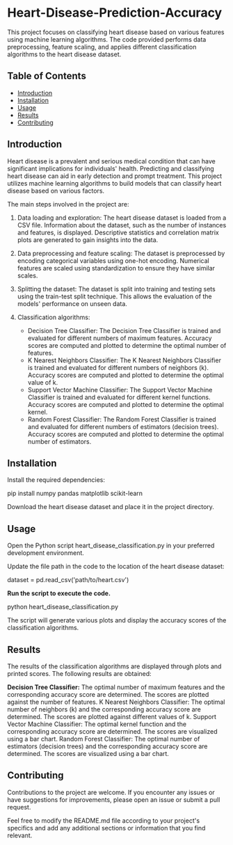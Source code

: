 # Heart-Disease-Prediction-Accuracy


This project focuses on classifying heart disease based on various features using machine learning algorithms. The code provided performs data preprocessing, feature scaling, and applies different classification algorithms to the heart disease dataset.


## Table of Contents


- [Introduction](#introduction)
- [Installation](#installation)
- [Usage](#usage)
- [Results](#results)
- [Contributing](#contributing)


## Introduction


Heart disease is a prevalent and serious medical condition that can have significant implications for individuals' health. Predicting and classifying heart disease can aid in early detection and prompt treatment. This project utilizes machine learning algorithms to build models that can classify heart disease based on various factors.


The main steps involved in the project are:


1. Data loading and exploration: The heart disease dataset is loaded from a CSV file. Information about the dataset, such as the number of instances and features, is displayed. Descriptive statistics and correlation matrix plots are generated to gain insights into the data.


2. Data preprocessing and feature scaling: The dataset is preprocessed by encoding categorical variables using one-hot encoding. Numerical features are scaled using standardization to ensure they have similar scales.


3. Splitting the dataset: The dataset is split into training and testing sets using the train-test split technique. This allows the evaluation of the models' performance on unseen data.


4. Classification algorithms:
   - Decision Tree Classifier: The Decision Tree Classifier is trained and evaluated for different numbers of maximum features. Accuracy scores are computed and plotted to determine the optimal number of features.
   - K Nearest Neighbors Classifier: The K Nearest Neighbors Classifier is trained and evaluated for different numbers of neighbors (k). Accuracy scores are computed and plotted to determine the optimal value of k.
   - Support Vector Machine Classifier: The Support Vector Machine Classifier is trained and evaluated for different kernel functions. Accuracy scores are computed and plotted to determine the optimal kernel.
   - Random Forest Classifier: The Random Forest Classifier is trained and evaluated for different numbers of estimators (decision trees). Accuracy scores are computed and plotted to determine the optimal number of estimators.


## Installation


Install the required dependencies:


pip install numpy pandas matplotlib scikit-learn


Download the heart disease dataset and place it in the project directory.


## Usage


Open the Python script heart_disease_classification.py in your preferred development environment.


Update the file path in the code to the location of the heart disease dataset:

dataset = pd.read_csv('path/to/heart.csv')

**Run the script to execute the code.**

python heart_disease_classification.py


The script will generate various plots and display the accuracy scores of the classification algorithms.


## Results


The results of the classification algorithms are displayed through plots and printed scores. The following results are obtained:


**Decision Tree Classifier:** The optimal number of maximum features and the corresponding accuracy score are determined. The scores are plotted against the number of features.
K Nearest Neighbors Classifier: The optimal number of neighbors (k) and the corresponding accuracy score are determined. The scores are plotted against different values of k.
Support Vector Machine Classifier: The optimal kernel function and the corresponding accuracy score are determined. The scores are visualized using a bar chart.
Random Forest Classifier: The optimal number of estimators (decision trees) and the corresponding accuracy score are determined. The scores are visualized using a bar chart.


## Contributing


Contributions to the project are welcome. If you encounter any issues or have suggestions for improvements, please open an issue or submit a pull request.


Feel free to modify the README.md file according to your project's specifics and add any additional sections or information that you find relevant.

